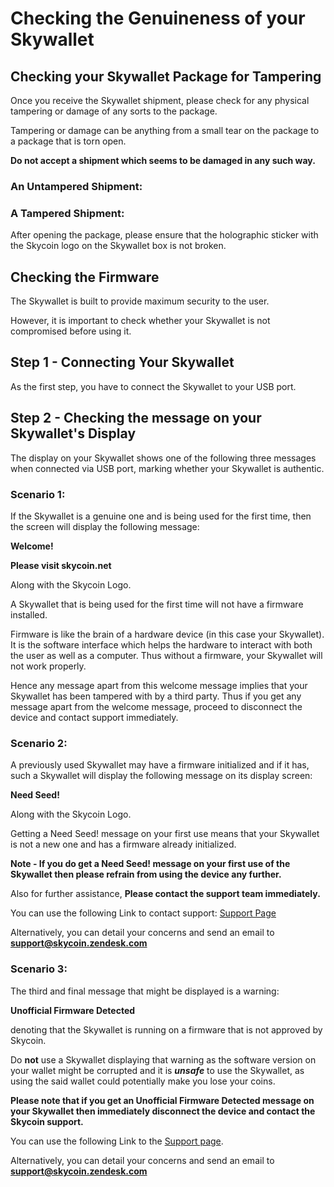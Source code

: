 # Checking the Genuineness of your Skywallet

## Checking your Skywallet Package for Tampering

Once you receive the Skywallet shipment, please check for any physical tampering or damage of any sorts to the package.

Tampering or damage can be anything from a small tear on the package to a package that is torn open.

**Do not accept a shipment which seems to be damaged in any such way.**

### An Untampered Shipment:

<A Picture of an untampered shipment before opening>

### A Tampered Shipment:

<Optional picture of a tampered shipment which is not absolutely torn open but a small tear or hole so that the user will understand even such a small tamper can also spoil the device> <it can also be a general picture rather than a skywallet shipment>

After opening the package, please ensure that the holographic sticker with the Skycoin logo on the Skywallet box is not broken.
<A Picture of the unbroken holographic seal on the box>

## Checking the Firmware

The Skywallet is built to provide maximum security to the user.

However, it is important to check whether your Skywallet is not compromised before using it.

## Step 1 - Connecting Your Skywallet

As the first step, you have to connect the Skywallet to your USB port.


## Step 2 - Checking the message on your Skywallet's Display

The display on your Skywallet shows one of the following three messages when connected via USB port, marking whether your Skywallet is authentic.

### Scenario 1:

If the Skywallet is a genuine one and is being used for the first time, then the screen will display the following message:

**Welcome!**

**Please visit skycoin.net** 

Along with the Skycoin Logo.

<A photo of the Hardware wallet displaying the welcome message>

A Skywallet that is being used for the first time will not have a firmware installed.

Firmware is like the brain of a hardware device (in this case your Skywallet). It is the software interface which helps the hardware to interact with both the user as well as a computer. Thus without a firmware, your Skywallet will not work properly.

Hence any message apart from this welcome message implies that your Skywallet has been tampered with by a third party. Thus if you get any message apart from the welcome message, proceed to disconnect the device and contact support immediately.

### Scenario 2:

A previously used Skywallet may have a firmware initialized and if it has, such a Skywallet will display the following message on its display screen:

**Need Seed!**

Along with the Skycoin Logo.

<A picture of the Hardware wallet which displays the message NEED SEED>

Getting a Need Seed! message on your first use means that your Skywallet is not a new one and has a firmware already initialized.

**Note - If you do get a Need Seed! message on your first use of the Skywallet then please refrain from using the device any further.**

Also for further assistance, **Please contact the support team immediately.**

You can use the following Link to contact support: [Support Page](store.skycoin.net/pages/support)

Alternatively, you can detail your concerns and send an email to **support@skycoin.zendesk.com**

### Scenario 3:

The third and final message that might be displayed is a warning:

**Unofficial Firmware Detected**

denoting that the Skywallet is running on a firmware that is not approved by Skycoin. 

Do **not** use a Skywallet displaying that warning as the software version on your wallet might be corrupted and it is ***unsafe*** to use the Skywallet, as using the said wallet could potentially make you lose your coins.

<A picture showing the message Unofficial firmware detected>
  
**Please note that if you get an Unofficial Firmware Detected message on your Skywallet then immediately disconnect the device and contact the Skycoin support.**

You can use the following Link to the [Support page](store.skycoin.net/pages/support).

Alternatively, you can detail your concerns and send an email to **support@skycoin.zendesk.com**
